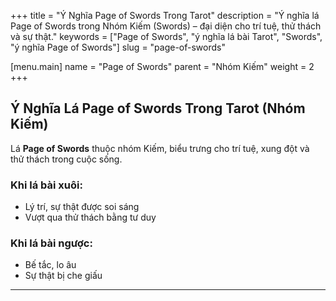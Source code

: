 +++
title = "Ý Nghĩa Page of Swords Trong Tarot"
description = "Ý nghĩa lá Page of Swords trong Nhóm Kiếm (Swords) – đại diện cho trí tuệ, thử thách và sự thật."
keywords = ["Page of Swords", "ý nghĩa lá bài Tarot", "Swords", "ý nghĩa Page of Swords"]
slug = "page-of-swords"

[menu.main]
name = "Page of Swords"
parent = "Nhóm Kiếm"
weight = 2
+++

## Ý Nghĩa Lá Page of Swords Trong Tarot (Nhóm Kiếm)

Lá **Page of Swords** thuộc nhóm Kiếm, biểu trưng cho trí tuệ, xung đột và thử thách trong cuộc sống.  

### Khi lá bài xuôi:
- Lý trí, sự thật được soi sáng  
- Vượt qua thử thách bằng tư duy  

### Khi lá bài ngược:
- Bế tắc, lo âu  
- Sự thật bị che giấu  

---

